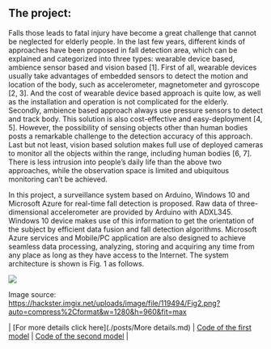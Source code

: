 ## The project:

Falls those leads to fatal injury have become a great challenge that cannot be neglected for elderly people. In the last few years, different kinds of approaches have been proposed in fall detection area, which can be explained and categorized into three types: wearable device based, ambience sensor based and vision based [1]. First of all, wearable devices usually take advantages of embedded sensors to detect the motion and location of the body, such as accelerometer, magnetometer and gyroscope [2, 3]. And the cost of wearable device based approach is quite low, as well as the installation and operation is not complicated for the elderly. Secondly, ambience based approach always use pressure sensors to detect and track body. This solution is also cost-effective and easy-deployment [4, 5]. However, the possibility of sensing objects other than human bodies posts a remarkable challenge to the detection accuracy of this approach. Last but not least, vision based solution makes full use of deployed cameras to monitor all the objects within the range, including human bodies [6, 7]. There is less intrusion into people’s daily life than the above two approaches, while the observation space is limited and ubiquitous monitoring can’t be achieved.
 
In this project, a surveillance system based on Arduino, Windows 10 and Microsoft Azure for real-time fall detection is proposed. Raw data of three-dimensional accelerometer are provided by Arduino with ADXL345. Windows 10 device makes use of this information to get the orientation of the subject by efficient data fusion and fall detection algorithms. Microsoft Azure services and Mobile/PC application are also designed to achieve seamless data processing, analyzing, storing and acquiring any time from any place as long as they have access to the Internet. The system architecture is shown is Fig. 1 as follows. 




![](https://hackster.imgix.net/uploads/image/file/119494/Fig2.png?auto=compress%2Cformat&w=1280&h=960&fit=max)

Image source: https://hackster.imgix.net/uploads/image/file/119494/Fig2.png?auto=compress%2Cformat&w=1280&h=960&fit=max




| [For more details click here](./posts/More details.md) | [Code of the first model](./posts/First_model.md) | [Code of the second model](./posts/Second_model.md) |
